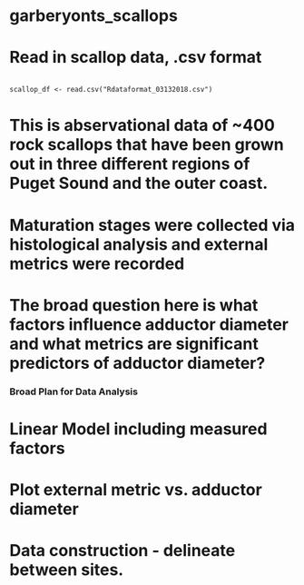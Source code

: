 # garberyonts_scallops


# Read in scallop data, .csv format
```

scallop_df <- read.csv("Rdataformat_03132018.csv")

```

# This is abservational data of ~400 rock scallops that have been grown out in three different regions of Puget Sound and the outer coast.
# Maturation stages were collected via histological analysis and external metrics were recorded
# The broad question here is what factors influence adductor diameter and what metrics are significant predictors of adductor diameter?

### Broad Plan for Data Analysis

# Linear Model including measured factors
# Plot external metric vs. adductor diameter

# Data construction - delineate between sites.